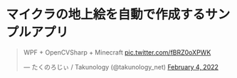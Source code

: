 # マイクラの地上絵を自動で作成するサンプルアプリ

<blockquote class="twitter-tweet"><p lang="en" dir="ltr">WPF + OpenCVSharp + Minecraft <a href="https://t.co/fBRZ0oXPWK">pic.twitter.com/fBRZ0oXPWK</a></p>&mdash; たくのろじぃ / Takunology (@takunology_net) <a href="https://twitter.com/takunology_net/status/1489743192702742528?ref_src=twsrc%5Etfw">February 4, 2022</a></blockquote> <script async src="https://platform.twitter.com/widgets.js" charset="utf-8"></script>